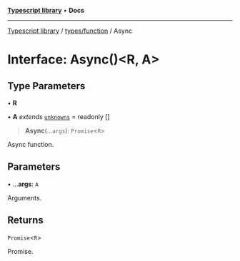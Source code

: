 [**Typescript library**](../../../index.md) • **Docs**

***

[Typescript library](../../../modules.md) / [types/function](../index.md) / Async

# Interface: Async()\<R, A\>

## Type Parameters

• **R**

• **A** *extends* [`unknowns`](../../core/type-aliases/unknowns.md) = readonly []

> **Async**(...`args`): `Promise`\<`R`\>

Async function.

## Parameters

• ...**args**: `A`

Arguments.

## Returns

`Promise`\<`R`\>

Promise.
